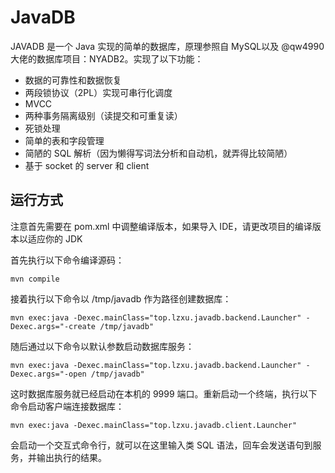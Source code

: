 # JavaDB

JAVADB 是一个 Java 实现的简单的数据库，原理参照自 MySQL以及 @qw4990 大佬的数据库项目：NYADB2。实现了以下功能：

- 数据的可靠性和数据恢复
- 两段锁协议（2PL）实现可串行化调度
- MVCC
- 两种事务隔离级别（读提交和可重复读）
- 死锁处理
- 简单的表和字段管理
- 简陋的 SQL 解析（因为懒得写词法分析和自动机，就弄得比较简陋）
- 基于 socket 的 server 和 client



## 运行方式

注意首先需要在 pom.xml 中调整编译版本，如果导入 IDE，请更改项目的编译版本以适应你的 JDK

首先执行以下命令编译源码：

```
mvn compile
```

接着执行以下命令以 /tmp/javadb 作为路径创建数据库：

```
mvn exec:java -Dexec.mainClass="top.lzxu.javadb.backend.Launcher" -Dexec.args="-create /tmp/javadb"
```

随后通过以下命令以默认参数启动数据库服务：

```
mvn exec:java -Dexec.mainClass="top.lzxu.javadb.backend.Launcher" -Dexec.args="-open /tmp/javadb"
```

这时数据库服务就已经启动在本机的 9999 端口。重新启动一个终端，执行以下命令启动客户端连接数据库：

```
mvn exec:java -Dexec.mainClass="top.lzxu.javadb.client.Launcher"
```

会启动一个交互式命令行，就可以在这里输入类 SQL 语法，回车会发送语句到服务，并输出执行的结果。
